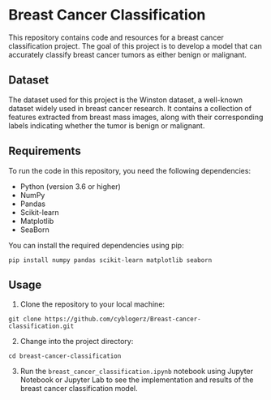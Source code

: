 # Breast Cancer Classification

This repository contains code and resources for a breast cancer classification project. The goal of this project is to develop a model that can accurately classify breast cancer tumors as either benign or malignant.

## Dataset
The dataset used for this project is the Winston dataset, a well-known dataset widely used in breast cancer research. It contains a collection of features extracted from breast mass images, along with their corresponding labels indicating whether the tumor is benign or malignant.

## Requirements
To run the code in this repository, you need the following dependencies:
- Python (version 3.6 or higher)
- NumPy
- Pandas
- Scikit-learn
- Matplotlib
- SeaBorn

You can install the required dependencies using pip:
```
pip install numpy pandas scikit-learn matplotlib seaborn
```

## Usage
1. Clone the repository to your local machine:
```
git clone https://github.com/cyblogerz/Breast-cancer-classification.git
```
2. Change into the project directory:
```
cd breast-cancer-classification
```
3. Run the `breast_cancer_classification.ipynb` notebook using Jupyter Notebook or Jupyter Lab to see the implementation and results of the breast cancer classification model.

